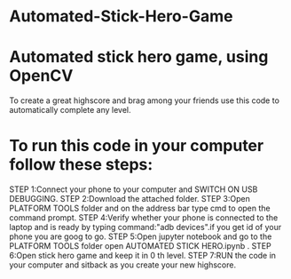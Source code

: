 # Automated-Stick-Hero-Game
# Automated stick hero game, using  OpenCV
To create a great highscore and brag among your friends use this code to automatically complete any level.
# To run this code in your computer follow these steps:
STEP 1:Connect your phone to your computer and SWITCH ON USB DEBUGGING.
STEP 2:Download the attached folder.
STEP 3:Open PLATFORM TOOLS folder and on the address bar type cmd to open the command prompt.
STEP 4:Verify whether your phone is connected to the laptop and is ready by typing command:"adb devices".if you get id of your phone you are goog to go.
STEP 5:Open jupyter notebook and go to the PLATFORM TOOLS folder open AUTOMATED STICK HERO.ipynb .
STEP 6:Open stick hero game and keep it in 0 th level.
STEP 7:RUN the code in your computer and sitback as you create your new highscore.
